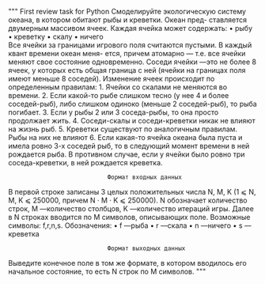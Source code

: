 """
First review task for Python
    Смоделируйте экологическую систему океана, в котором обитают рыбы и креветки. Океан пред-
ставляется двумерным массивом ячеек. Каждая ячейка может содержать:
    • рыбу
    • креветку
    • скалу
    • ничего  
    Все ячейки за границами игрового поля считаются пустыми. В каждый квант времени океан меня-
ется, причем атомарно — т.е. все ячейки меняют свое состояние одновременно. Соседи ячейки —это
не более 8 ячеек, у которых есть общая граница с ней (ячейки на границах поля имеют меньше 8
соседей). Изменение ячеек происходит по определенным правилам:
    1. Ячейки со скалами не меняются во времени.
    2. Если какой-то рыбе слишком тесно (у нее 4 и более соседей-рыб), либо слишком одиноко
    (меньше 2 соседей-рыб), то рыба погибает.
    3. Если у рыбы 2 или 3 соседа-рыбы, то она просто продолжает жить.
    4. Соседи-скалы и соседи-креветки никак не влияют на жизнь рыб.
    5. Креветки существуют по аналогичным правилам. Рыбы на них не влияют
    6. Если какая-то ячейка океана была пуста и имела ровно 3-х соседей рыб, то в следующий
момент времени в ней рождается рыба. В противном случае, если у ячейки было ровно три
соседа-креветки, в ней рождается креветка.
 
                                Формат входных данных

   В первой строке записаны 3 целых положительных числа N, M, K (1 ⩽ N, M, K ⩽ 250000, причем
N · M · K ⩽ 250000). N обозначает количество строк, M —количество столбцов, K —количество
итераций игры.
Далее в N строках вводится по M символов, описывающих поле. Возможные символы: f,r,n,s.
Обозначения:
• f —рыба
• r —скала
• n —ничего
• s —креветка

                                Формат выходных данных
                                
   Выведите конечное поле в том же формате, в котором вводилось его начальное состояние, то
есть N строк по M символов.
"""
